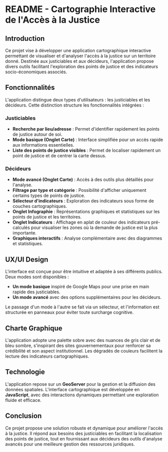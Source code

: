# README - Cartographie Interactive de l'Accès à la Justice

## Introduction
Ce projet vise à développer une application cartographique interactive permettant de visualiser et d'analyser l'accès à la justice sur un territoire donné. Destinée aux justiciables et aux décideurs, l'application propose divers outils facilitant l'exploration des points de justice et des indicateurs socio-économiques associés.

## Fonctionnalités
L'application distingue deux types d'utilisateurs : les justiciables et les décideurs. Cette distinction structure les fonctionnalités intégrées :

### Justiciables
- **Recherche par lieu/adresse** : Permet d'identifier rapidement les points de justice autour de soi.
- **Mode basique (Onglet Carte)** : Interface simplifiée pour un accès rapide aux informations essentielles.
- **Liste des points de justice visibles** : Permet de localiser rapidement un point de justice et de centrer la carte dessus.

### Décideurs
- **Mode avancé (Onglet Carte)** : Accès à des outils plus détaillés pour l'analyse.
- **Filtrage par type et catégorie** : Possibilité d'afficher uniquement certains types de points de justice.
- **Sélecteur d'indicateurs** : Exploration des indicateurs sous forme de couches cartographiques.
- **Onglet Infographie** : Représentations graphiques et statistiques sur les points de justice et les territoires.
- **Onglet Indicateurs** : Affichage en aplat de couleur des indicateurs pré-calculés pour visualiser les zones où la demande de justice est la plus importante.
- **Graphiques interactifs** : Analyse complémentaire avec des diagrammes et statistiques.

## UX/UI Design
L'interface est conçue pour être intuitive et adaptée à ses différents publics. Deux modes sont disponibles :
- **Un mode basique** inspiré de Google Maps pour une prise en main rapide des justiciables.
- **Un mode avancé** avec des options supplémentaires pour les décideurs.

Le passage d'un mode à l'autre se fait via un sélecteur, et l'information est structurée en panneaux pour éviter toute surcharge cognitive.

## Charte Graphique
L'application adopte une palette sobre avec des nuances de gris clair et de bleu sombre, s'inspirant des sites gouvernementaux pour renforcer sa crédibilité et son aspect institutionnel. Les dégradés de couleurs facilitent la lecture des indicateurs cartographiques.

## Technologie
L'application repose sur un **GeoServer** pour la gestion et la diffusion des données spatiales. L'interface cartographique est développée en **JavaScript**, avec des interactions dynamiques permettant une exploration fluide et efficace.

## Conclusion
Ce projet propose une solution robuste et dynamique pour améliorer l'accès à la justice. Il répond aux besoins des justiciables en facilitant la localisation des points de justice, tout en fournissant aux décideurs des outils d'analyse avancés pour une meilleure gestion des ressources juridiques.
